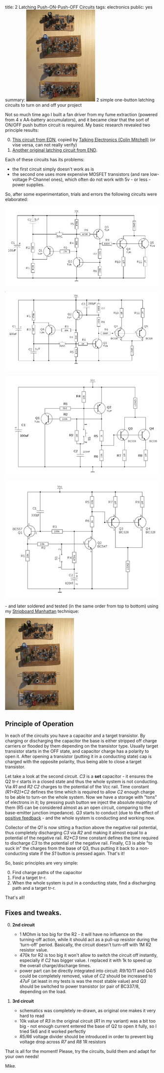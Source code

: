 title: 2 Latching Push-ON-Push-OFF Circuits
tags: electronics
public: yes
summary: ![soldered latching boards](static/img/2016/03/latch-boards-thumb.jpg) 2 simple one-button latching circuits to turn on and off your project

Not so much time ago I built a fan driver from my fume extraction (powered from
4 x AA-battery accumulators), and it became clear that the sort of ON/OFF push
button circuit is required. My basic research revealed two principle results:

0. [This circuit from EDN](http://www.edn.com/design/analog/4329227/Latching-power-switch-uses-momentary-action-pushbutton),
    copied by [Talking Electronics (Colin Mitchell)](http://www.talkingelectronics.com/projects/200TrCcts/101-200TrCcts.html#20a)
    (or vise versa, can not really
verify) 
0. [Another original latching circuit from END](http://www.edn.com/design/power-management/4427218/Latching-power-switch-uses-momentary-pushbutton).

Each of these circuits has its problems:

- the first circuit simply doesn't work as is
- the second one uses more expensive MOSFET transistors (and rare low-voltage
  P-Channel ones), which often do not work with 5v - or less - power supplies.

So, after some experimentation, trials and errors the following circuits were
elaborated:

![latch-01-npn-driver](/static/img/2016/03/latch-01-npn.png)

![latch-01-pnp-driver](/static/img/2016/03/latch-01-pnp.png)

![latch-02-npn-driver](/static/img/2016/03/latch-02-npn.png)

![latch-02-pnp-driver](/static/img/2016/03/latch-02-pnp.png)

\- and later soldered and tested (in the same order from top to bottom) using
my [Stripboard Manhattan](http://blog.grozak.com/2016/02/17/01-fast-prototyping-stripboard-tht-smd)
technique:

<a href="/static/img/2016/03/latch-boards.jpg"><img src="/static/img/2016/03/latch-boards-thumb.jpg"/></a>

## Principle of Operation

In each of the circuits you have a capacitor and a target transistor. By
charging or discharging the capacitor the base is either stripped off charge
carriers or flooded by them depending on the transistor type. Usually target
transistor starts in the OFF state, and capacitor charge has a polarity to
open it. After opening a transistor (putting it in a conducting state) cap is
charged with the opposite polarity, thus being able to close a target transistor.

Let take a look at the second circuit. _C3_ is a **set** capacitor - it ensures
the Q2 tr-r starts in a closed state and thus the whole system is not
conducting. Via _R1_ and _R2_ _C2_ charges to the potential of the Vcc rail.
Time constant _(R1+R2)*C2_ defines the time which is required to allow _C2_
enough charge to be able to turn-on the whole system.  Now we have a storage
with "tons" of electrons in it; by pressing push button we inject the absolute
majority of them (R5 can be considered almost as an open circuit, comparing to
the base-emitter junction impedance). _Q3_ starts to conduct (due to the effect
of [positive
feedback](https://en.wikipedia.org/wiki/Positive_feedback#In_electronics) - and
the whole system is conducting and working now.

Collector of the _Q1_ is now sitting a fraction above the negative rail
potential, thus completely discharging _C3_ via _R2_ and making it almost equal
to a potential of the negative rail. _R2*C3_ time constant defines the time
required to discharge _C3_ to the potential of the negative rail. Finally, C3
is able "to suck in" the charges from the base of Q3, thus putting it back to a
non-conducting state if the _S1_ button is pressed again. That's it!

So, basic principles are very simple:

0. Find charge paths of the capacitor
0. Find a target tr-r.
0. When the whole system is put in a conducting state, find a discharging path
   and a target tr-r.

That's all!

## Fixes and tweaks.

0. **2nd circuit**
    - 1 MOhm is too big for the R2 - it will have no influence on the turning-off
        action, while it should act as a pull-up resistor during the 'turn-off'
        period. Basically, the circuit doesn't turn-off with 1M R2 resistor value.
    - 470k for R2 is too big it won't allow to switch the circuit off instantly,
        especially if _C2_ has bigger value. I replaced it with 1k to speed up
        the overall charge/discharge times.
    - power part can be directly integrated into circuit: _R9/10/11_ and _Q4/5_ could be completely removed,
        value of _C2_ should be increased to _47uF_ (at least in my tests is was the most stable value) and
        _Q3_ should be switched to power transistor (or pair of BC337/8, depending on the load.

0. **3rd circuit** 
    - schematics was completely re-drawn, as original one makes it very hard to
      read
    - 10k value of _R3_ in the original circuit (_R1_ in my variant) was a bit
      too big - not enough current entered the base of Q2 to open it fully, so
      I tried 5k6 and it worked perfectly
    - _R5/R6_ voltage divider should be introduced in order to prevent big
      voltage drop across _R7_ and _R8_ 1R resistors

That is all for the moment! Please, try the circuits, build them and adapt for
your own needs!

Mike.
